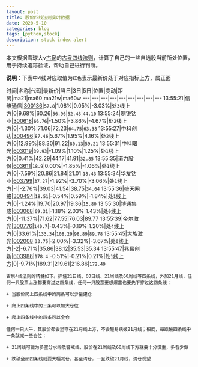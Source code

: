 ```yaml
---
layout: post
title: 股价四线法则实时数据
date: 2020-5-10
categories: blog
tags: [python,stock]
description: stock index alert
---
```



本文根据雪球大v[古泉](https://xueqiu.com/u/7148646888)的[古泉四线法则](https://xueqiu.com/7148646888/130498192)，计算了自己的一些自选股当前所处位置，用于持续追踪验证，帮助自己进行判断。

**说明**：下表中4线对应取值为`红色`表示最新价处于对应指标上方，属正面

时间|名称|代码|最新价|当日|3日|5日|位置|变动|距离|ma21|ma60|ma21w|ma60w
---|---|---|---|---|---|---|---|---
13:55:21|信维通信|[300136](https://xueqiu.com/S/SZ300136)|`57.8`|1.08%|0.05%|-3.03%|处`3`线上方|0|9.68%|60.26|`56.96`|`52.43`|`44.10`
13:55:24|寒锐钴业|[300618](https://xueqiu.com/S/SZ300618)|`66.76`|-1.50%|-3.86%|-4.67%|处`2`线上方|0|-1.30%|71.06|72.23|`64.75`|`63.38`
13:55:27|中科创达|[300496](https://xueqiu.com/S/SZ300496)|`87.46`|5.67%|1.95%|4.16%|处`2`线上方|0|12.99%|88.30|91.22|`80.13`|`59.21`
13:55:31|中科曙光|[603019](https://xueqiu.com/S/SH603019)|`39.93`|-1.09%|1.10%|1.25%|处`1`线上方|0|0.41%|42.29|44.17|41.91|`32.85`
13:55:35|诺力股份|[603611](https://xueqiu.com/S/SH603611)|`18.9`|0.00%|-1.85%|-1.06%|处`1`线上方|0|-7.59%|20.86|21.84|21.01|`18.43`
13:55:34|华友钴业|[603799](https://xueqiu.com/S/SH603799)|`37.27`|-1.92%|-3.70%|-3.06%|处`1`线上方|-1|-2.76%|39.03|41.54|38.75|`34.64`
13:55:36|盛天网络|[300494](https://xueqiu.com/S/SZ300494)|`18.51`|-0.54%|0.59%|-1.84%|处`1`线上方|0|-1.24%|19.70|20.97|19.36|`15.80`
13:55:30|博通集成|[603068](https://xueqiu.com/S/SH603068)|`69.31`|-1.18%|2.03%|1.43%|处`0`线上方|0|-11.37%|71.62|77.55|76.03|89.77
13:55:39|帝尔激光|[300776](https://xueqiu.com/S/SZ300776)|`140.7`|-0.43%|-0.19%|1.20%|处`4`线上方|0|33.61%|`133.34`|`108.29`|`98.89`|`89.78`
13:55:45|大族激光|[002008](https://xueqiu.com/S/SZ002008)|`33.75`|-2.00%|-3.32%|-3.67%|处`0`线上方|-2|-6.71%|35.86|38.12|35.53|35.34
13:55:47|兆易创新|[603986](https://xueqiu.com/S/SH603986)|`178.4`|-0.51%|-0.21%|0.21%|处`1`线上方|0|-9.71%|189.31|219.61|216.86|`172.49`

```
古泉4线法则的精髓如下。抓住21日线、60日线、21周线及60周线等四条线，外加21月线，任何一只股票上涨都要穿过这四条线，任何一只股票要想爆雷也要先下穿过这四条线：

+ 当股价爬上四条线中的两条可以少量建仓

+ 爬上四条线中的三条可以加大仓位

+ 爬上四条线中的四条可以全仓

任何一只大牛，其股价都会坚守在21月线上方，不会轻易跌破21月线；相反，每跌破四条线中一条就减一些仓位：

+ 21周线可做为多空分水岭及警戒线，股价在21周线及60周线下方就要十分慎重，多看少做

+ 跌破全部四条线就要大幅减仓，甚至清仓，一旦跌破21月线，清仓观望
```